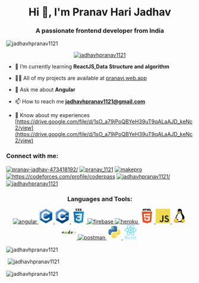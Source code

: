 <h1 align="center">Hi 👋, I'm Pranav Hari Jadhav</h1>
<h3 align="center">A passionate frontend developer from India</h3>

<p align="left"> <img src="https://komarev.com/ghpvc/?username=jadhavhpranav1121&label=Profile%20views&color=0e75b6&style=flat" alt="jadhavhpranav1121" /> </p>

<p align="center"> <a href="https://github.com/ryo-ma/github-profile-trophy"><img src="https://github-profile-trophy.vercel.app/?username=jadhavhpranav1121" alt="jadhavhpranav1121" /></a> </p>

- 🌱 I’m currently learning **ReactJS,Data Structure and algorithm**

- 👨‍💻 All of my projects are available at [pranavj.web.app](pranavj.web.app)

- 💬 Ask me about **Angular**

- 📫 How to reach me **jadhavhpranav1121@gmail.com**

- 📄 Know about my experiences [https://drive.google.com/file/d/1sO_a79jPoQBYeH39uT9qALaAJD_keNc2/view](https://drive.google.com/file/d/1sO_a79jPoQBYeH39uT9qALaAJD_keNc2/view)

<h3 align="left">Connect with me:</h3>
<p align="left">
<a href="https://linkedin.com/in/pranav-jadhav-473418192/" target="blank"><img align="center" src="https://raw.githubusercontent.com/rahuldkjain/github-profile-readme-generator/master/src/images/icons/Social/linked-in-alt.svg" alt="pranav-jadhav-473418192/" height="30" width="40" /></a>
<a href="https://www.codechef.com/users/pranav_1121" target="blank"><img align="center" src="https://cdn.jsdelivr.net/npm/simple-icons@3.1.0/icons/codechef.svg" alt="pranav_1121" height="30" width="40" /></a>
<a href="https://www.hackerrank.com/makepro" target="blank"><img align="center" src="https://raw.githubusercontent.com/rahuldkjain/github-profile-readme-generator/master/src/images/icons/Social/hackerrank.svg" alt="makepro" height="30" width="40" /></a>
<a href="https://codeforces.com/profile/https://codeforces.com/profile/coderpass" target="blank"><img align="center" src="https://raw.githubusercontent.com/rahuldkjain/github-profile-readme-generator/master/src/images/icons/Social/codeforces.svg" alt="https://codeforces.com/profile/coderpass" height="30" width="40" /></a>
<a href="https://www.leetcode.com/jadhavhpranav1121/" target="blank"><img align="center" src="https://raw.githubusercontent.com/rahuldkjain/github-profile-readme-generator/master/src/images/icons/Social/leet-code.svg" alt="jadhavhpranav1121/" height="30" width="40" /></a>
<a href="https://auth.geeksforgeeks.org/user/jadhavhpranav1121" target="blank"><img align="center" src="https://raw.githubusercontent.com/rahuldkjain/github-profile-readme-generator/master/src/images/icons/Social/geeks-for-geeks.svg" alt="jadhavhpranav1121" height="30" width="40" /></a>
</p>

<h3 align="center">Languages and Tools:</h3>
<p align="center"> <a href="https://angular.io" target="_blank" rel="noreferrer"> <img src="https://angular.io/assets/images/logos/angular/angular.svg" alt="angular" width="40" height="40"/> </a> <a href="https://www.cprogramming.com/" target="_blank" rel="noreferrer"> <img src="https://raw.githubusercontent.com/devicons/devicon/master/icons/c/c-original.svg" alt="c" width="40" height="40"/> </a> <a href="https://www.w3schools.com/cpp/" target="_blank" rel="noreferrer"> <img src="https://raw.githubusercontent.com/devicons/devicon/master/icons/cplusplus/cplusplus-original.svg" alt="cplusplus" width="40" height="40"/> </a> <a href="https://www.w3schools.com/css/" target="_blank" rel="noreferrer"> <img src="https://raw.githubusercontent.com/devicons/devicon/master/icons/css3/css3-original-wordmark.svg" alt="css3" width="40" height="40"/> </a> <a href="https://firebase.google.com/" target="_blank" rel="noreferrer"> <img src="https://www.vectorlogo.zone/logos/firebase/firebase-icon.svg" alt="firebase" width="40" height="40"/> </a> <a href="https://heroku.com" target="_blank" rel="noreferrer"> <img src="https://www.vectorlogo.zone/logos/heroku/heroku-icon.svg" alt="heroku" width="40" height="40"/> </a> <a href="https://www.w3.org/html/" target="_blank" rel="noreferrer"> <img src="https://raw.githubusercontent.com/devicons/devicon/master/icons/html5/html5-original-wordmark.svg" alt="html5" width="40" height="40"/> </a> <a href="https://developer.mozilla.org/en-US/docs/Web/JavaScript" target="_blank" rel="noreferrer"> <img src="https://raw.githubusercontent.com/devicons/devicon/master/icons/javascript/javascript-original.svg" alt="javascript" width="40" height="40"/> </a> <a href="https://www.linux.org/" target="_blank" rel="noreferrer"> <img src="https://raw.githubusercontent.com/devicons/devicon/master/icons/linux/linux-original.svg" alt="linux" width="40" height="40"/> </a> <a href="https://nodejs.org" target="_blank" rel="noreferrer"> <img src="https://raw.githubusercontent.com/devicons/devicon/master/icons/nodejs/nodejs-original-wordmark.svg" alt="nodejs" width="40" height="40"/> </a> <a href="https://postman.com" target="_blank" rel="noreferrer"> <img src="https://www.vectorlogo.zone/logos/getpostman/getpostman-icon.svg" alt="postman" width="40" height="40"/> </a> <a href="https://www.python.org" target="_blank" rel="noreferrer"> <img src="https://raw.githubusercontent.com/devicons/devicon/master/icons/python/python-original.svg" alt="python" width="40" height="40"/> </a> <a href="https://reactjs.org/" target="_blank" rel="noreferrer"> <img src="https://raw.githubusercontent.com/devicons/devicon/master/icons/react/react-original-wordmark.svg" alt="react" width="40" height="40"/> </a> </p>

<p><img align="center" src="https://github-readme-stats.vercel.app/api/top-langs?username=jadhavhpranav1121&show_icons=true&locale=en&layout=compact" alt="jadhavhpranav1121" /></p>

<p>&nbsp;<img align="center" src="https://github-readme-stats.vercel.app/api?username=jadhavhpranav1121&show_icons=true&locale=en" alt="jadhavhpranav1121" /></p>

<p><img align="center" src="https://github-readme-streak-stats.herokuapp.com/?user=jadhavhpranav1121&" alt="jadhavhpranav1121" /></p>
